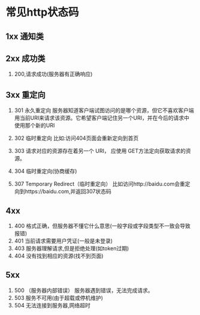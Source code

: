# 常见http状态码

## 1xx 通知类

## 2xx 成功类

1. 200,请求成功(服务器有正确响应)

## 3xx 重定向

1. 301 永久重定向
  服务器知道客户端试图访问的是哪个资源，但它不喜欢客户端用当前URI来请求该资源。它希望客户端记住另一个URI，并在今后的请求中使用那个新的URI

2. 302 临时重定向
  比如:访问404页面会重新定向到首页

3. 303 请求对应的资源存在着另一个 URI， 应使用 GET方法定向获取请求的资源。

4. 304 临时重定向(协商缓存)

5. 307 Temporary Redirect（临时重定向）
  比如访问http://baidu.com会重定向到https://baidu.com,并返回307状态码

## 4xx

1. 400 格式正确，但服务器不懂它什么意思(一般字段或字段类型不一致会导致报错)
2. 401 当前请求需要用户凭证(一般是未登录)
3. 403 服务器理解请求,但是拒绝处理(如token过期)
4. 404 没有找到相应的资源(找不到页面)

## 5xx

1. 500 （服务器内部错误） 服务器遇到错误，无法完成请求。
2. 503 服务不可用(由于超载或停机维护)
3. 504 无法连接到服务器,网络超时


